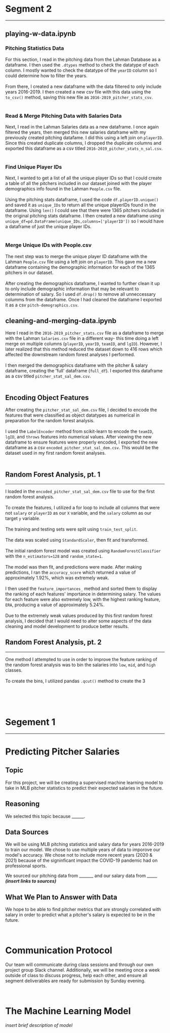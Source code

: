# Segment 2
---
## playing-w-data.ipynb
### Pitching Statistics Data
For this section, I read in the pitching data from the Lahman Database as a dataframe. I then used the `.dtypes` method to check the datatype of each column. I mostly wanted to check the datatype of the `yearID` column so I could determine how to filter the years. 
<br><br>
From there, I created a new dataframe with the data filtered to only include years 2016-2019. I then created a new csv file with this data using the `to_csv()` method, saving this new file as `2016-2019_pitcher_stats_csv`.
<br><br>
### Read & Merge Pitching Data with Salaries Data
Next, I read in the Lahman Salaries data as a new dataframe. I once again filtered the years, then merged this new salaries dataframe with my previously created pitching datafame. I did this using a left join on `playerID`. Since this created duplicate columns, I dropped the duplicate columns and exported this dataframe as a csv titled `2016-2019_pitcher_stats_n_sal.csv`.
<br><br>
### Find Unique Player IDs
Next, I wanted to get a list of all the unique player IDs so that I could create a table of all the pitchers included in our dataset joined with the player demographics info found in the Lahman `People.csv` file. 
<br><br>
Using the pitching stats dataframe, I used the code `df.playerID.unique()` and saved it as `unique_IDs` to return all the unique playerIDs found in the dataframe. Using `len()` I could see that there were 1365 pitchers included in the original pitching stats dataframe. I then created a new dataframe using `unique_df=pd.DataFrame(unique_IDs,columns=['playerID'])` so I would have a dataframe of just the unique player IDs.
<br><br>
### Merge Unique IDs with People.csv
The next step was to merge the unique player ID dataframe with the Lahman `People.csv` file using a left join on `playerID`. This gave me a new dataframe containing the demographic information for each of the 1365 pitchers in our dataset.
<br><br>
After creating the demographics dataframe, I wanted to further clean it up to only include demographic information that may be relevant to determination of salary. So I used `df.drop()` to remove all unneccessary columms from the dataframe. Once I had cleaned the dataframe I exported it as a csv `pitch-demographics.csv`. 

## cleaning-and-merging-data.ipynb
Here I read in the `2016-2019_pitcher_stats.csv` file as a dataframe to merge with the Lahman `Salaries.csv` file in a different way- this time doing a left merge on multiple columns (`playerID`, `yearID`, `teamID`, and `lgID`). However, I later realized that this method reduced the dataset down to 416 rows which affected the downstream random forest analyses I performed.
<br><br>
I then merged the demographics dataframe with the pitcher & salary dataframe, creating the 'full' dataframe (`full_df`). I exported this dataframe as a csv titled `pitcher_stat_sal_dem.csv`.
<br><br>

## Encoding Object Features
After creating the `pitcher_stat_sal_dem.csv` file, I decided to encode the features that were classified as object datatypes as numerical in preparation for the random forest analysis. 
<br><br>
I used the `LabelEncoder` method from scikit-learn to encode the `teamID`, `lgID`, and `throws` features into numerical values. After viewing the new dataframe to ensure features were properly encoded, I exported the new dataframe as a csv `encoded_pitcher_stat_sal_dem.csv`. This would be the dataset used in my first random forest analyses.
<br>
<br>

## Random Forest Analysis, pt. 1
---
I loaded in the `encoded_pitcher_stat_sal_dem.csv` file to use for the first random forest analysis. 
<br><br>
To create the features, I utilized a for loop to include all columns that were not `salary` or `playerID` as our `X` variable, and the `salary` column as our target `y` variable. 
<br><br>
The training and testing sets were split using `train_test_split`.
<br><br>
The data was scaled using `StandardScaler`, then fit and transformed. 
<br><br>
The initial random forest model was created using `RandomForestClassifier` with the `n_estimators=128` and `random_state=1`. 
<br><br>
The model was then fit, and predictions were made. After making predictions, I ran the `accuracy_score` which returned a value of approximately 1.92%, which was extremely weak. 
<br><br>
I then used the `feature_importances_` method and sorted them to display the ranking of each features' importance in determining salary. The values for each feature were also extremely low, with the highest ranking feature, `ERA`, producing a value of approximately 5.24%. 
<br><br>
Due to the extremely weak values produced by this first random forest analysis, I decided that I would need to alter some aspects of the data cleaning and model development to produce better results. 

## Random Forest Analysis, pt. 2
---
One method I attempted to use in order to improve the feature ranking of the random forest analysis was to bin the salaries into `low`, `mid`, and `high` classes. 
<br><br>
To create the bins, I utilized pandas `.qcut()` method to create the 3 



<br><br><br>
# Segement 1
---


# Predicting Pitcher Salaries
## Topic
For this project, we will be creating a supervised machine learning model to take in MLB pitcher statistics to predict their expected salaries in the future.

## Reasoning
We selected this topic because ______.

## Data Sources
We will be using MLB pitching statistics and salary data for years 2016-2019 to train our model. We chose to use multiple years of data to imporove our model's accuracy. We chose not to include more recent years (2020 & 2021) because of the signinficant impact the COVID-19 pandemic had on professional sports. 

We sourced our pitching data from _______ and our salary data from _____ ***(insert links to sources)***

## What We Plan to Answer with Data
We hope to be able to find pitcher metrics that are strongly correlated with salary in order to predict what a pitcher's salary is expected to be in the future.

<br>

# Communication Protocol
Our team will communicate during class sessions and through our own project group Slack channel. Additionally, we will be meeting once a week outside of class to discuss progress, help each other, and ensure all segment deliverables are ready for submission by Sunday evening.


<br>

# The Machine Learning Model
*insert brief description of model*